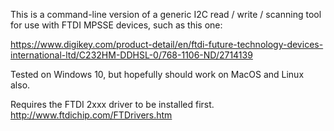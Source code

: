 This is a command-line version of a generic I2C read / write / scanning tool for use with 
FTDI MPSSE devices, such as this one:

https://www.digikey.com/product-detail/en/ftdi-future-technology-devices-international-ltd/C232HM-DDHSL-0/768-1106-ND/2714139

Tested on Windows 10, but hopefully should work on MacOS and Linux also.

Requires the FTDI 2xxx driver to be installed first.
http://www.ftdichip.com/FTDrivers.htm

